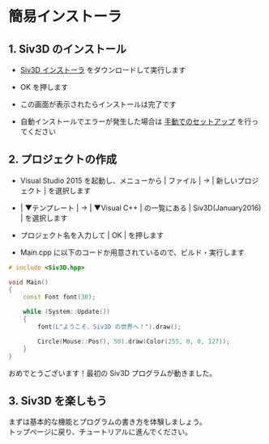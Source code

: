﻿# 簡易インストーラ
## 1. Siv3D のインストール
- <a href="#" target="_blank">Siv3D インストーラ</a> をダウンロードして実行します

- OK を押します

- この画面が表示されたらインストールは完了です
 - 自動インストールでエラーが発生した場合は <a href="Manual-setup.md" target="_blank">手動でのセットアップ</a> を行ってください

## 2. プロジェクトの作成
- Visual Studio 2015 を起動し、メニューから | ファイル | → | 新しいプロジェクト | を選択します

- | ▼テンプレート | → | ▼Visual C++ | の一覧にある | Siv3D(January2016) | を選択します

-  プロジェクト名を入力して | OK | を押します

- Main.cpp に以下のコードか用意されているので、ビルド・実行します
```cpp
# include <Siv3D.hpp>

void Main()
{
	const Font font(30);

	while (System::Update())
	{
		font(L"ようこそ、Siv3D の世界へ！").draw();

		Circle(Mouse::Pos(), 50).draw(Color(255, 0, 0, 127));
	}
}
```
おめでとうございます！最初の Siv3D プログラムが動きました。

## 3. Siv3D を楽しもう
まずは基本的な機能とプログラムの書き方を体験しましょう。  
トップページに戻り、チュートリアルに進んでください。
